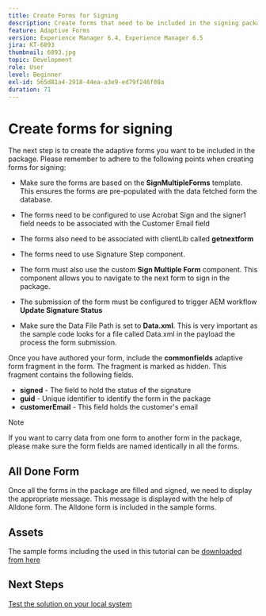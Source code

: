 ```yaml
---
title: Create Forms for Signing
description: Create forms that need to be included in the signing package.
feature: Adaptive Forms
version: Experience Manager 6.4, Experience Manager 6.5
jira: KT-6893
thumbnail: 6893.jpg
topic: Development
role: User
level: Beginner
exl-id: 565d81a4-2918-44ea-a3e9-ed79f246f08a
duration: 71
---
```

# Create forms for signing

The next step is to create the adaptive forms you want to be included in the package. Please remember to adhere to the following points when creating forms for signing:

* Make sure the forms are based on the **SignMultipleForms** template. This ensures the forms are pre-populated with the data fetched form the database.

* The forms need to be configured to use Acrobat Sign and the signer1 field needs to be associated with the Customer Email field
* The forms also need to be associated with clientLib called **getnextform**
* The forms need to use Signature Step component.
* The form must also use the custom **Sign Multiple Form** component. This component allows you to navigate to the next form to sign in the package.
* The submission of the form must be configured to trigger AEM workflow **Update Signature Status**
* Make sure the Data File Path is set to **Data.xml**. This is very important as the sample code looks for a file called Data.xml in the payload the process the form submission.

Once you have authored your form, include the **commonfields** adaptive form fragment in the form. The fragment is marked as hidden. This fragment contains the following fields.

* **signed** - The field to hold the status of the signature
* **guid** - Unique identifier to identify the form in the package
* **customerEmail** - This field holds the customer's email



>[!NOTE]
>If you want to carry data from one form to another form in the package, please make sure the form fields are named identically in all the forms.

## All Done Form

Once all the forms in the package are filled and signed, we need to display the appropriate message. This message is displayed with the help of Alldone form. The Alldone form is included in the sample forms.

## Assets

The sample forms including the  used in this tutorial can be [downloaded from here](assets/forms-for-signing.zip)

## Next Steps

[Test the solution on your local system](./testing-and-trouble-shooting.md)
